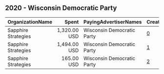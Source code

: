 ## 2020 - Wisconsin Democratic Party 
|OrganizationName|Spent|PayingAdvertiserNames|CreativeUrls|Impressions|Genders|AgeBrackets|CountryCodes|BillingAddresses|CandidateBallotInformation|
|:---|---:|:---|:---|---:|:---|:---|:---|:---|:---|
|Sapphire Strategies|1,320.00 USD|Wisconsin Democratic Party|[0](https://www.snap.com/political-ads/asset/c9c79d4eb1ce51f08b13feed7eb398471a3a870b42a2434c65f6b26902632b8c?mediaType=mp4)|500,723||18-30|united states|US||
|Sapphire Strategies|1,494.00 USD|Wisconsin Democratic Party|[1](https://www.snap.com/political-ads/asset/64ba405bb7c35ef15c3cfacfac271be0e4e8c993d3d99551aba0d4fe5e80fed7?mediaType=mp4)|287,268|||united states|US||
|Sapphire Strategies|165.00 USD|Wisconsin Democratic Party|[2](https://www.snap.com/political-ads/asset/64ba405bb7c35ef15c3cfacfac271be0e4e8c993d3d99551aba0d4fe5e80fed7?mediaType=mp4)|35,410|||united states|US||
